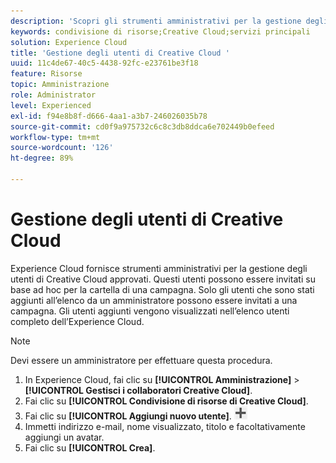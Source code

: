 ```yaml
---
description: 'Scopri gli strumenti amministrativi per la gestione degli utenti approvati di Creative Cloud in Experience Cloud. '
keywords: condivisione di risorse;Creative Cloud;servizi principali
solution: Experience Cloud
title: 'Gestione degli utenti di Creative Cloud '
uuid: 11c4de67-40c5-4438-92fc-e23761be3f18
feature: Risorse
topic: Amministrazione
role: Administrator
level: Experienced
exl-id: f94e8b8f-d666-4aa1-a3b7-246026035b78
source-git-commit: cd0f9a975732c6c8c3db8ddca6e702449b0efeed
workflow-type: tm+mt
source-wordcount: '126'
ht-degree: 89%

---
```


# Gestione degli utenti di Creative Cloud

Experience Cloud fornisce strumenti amministrativi per la gestione degli utenti di Creative Cloud approvati. Questi utenti possono essere invitati su base ad hoc per la cartella di una campagna. Solo gli utenti che sono stati aggiunti all’elenco da un amministratore possono essere invitati a una campagna. Gli utenti aggiunti vengono visualizzati nell’elenco utenti completo dell’Experience Cloud.

>[!NOTE]
>
>Devi essere un amministratore per effettuare questa procedura.

1. In Experience Cloud, fai clic su **[!UICONTROL Amministrazione]** > **[!UICONTROL Gestisci i collaboratori Creative Cloud]**.
1. Fai clic su **[!UICONTROL Condivisione di risorse di Creative Cloud]**.
1. Fai clic su **[!UICONTROL Aggiungi nuovo utente]**.  ![](assets/mac_add_icon.png)
1. Immetti indirizzo e-mail, nome visualizzato, titolo e facoltativamente aggiungi un avatar.
1. Fai clic su **[!UICONTROL Crea]**.
